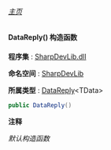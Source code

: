 ###### [主页](./Index.md "主页")

#### DataReply() 构造函数

**程序集** : [SharpDevLib.dll](./SharpDevLib.assembly.md "SharpDevLib.dll")

**命名空间** : [SharpDevLib](./SharpDevLib.namespace.md "SharpDevLib")

**所属类型** : [DataReply](./SharpDevLib.DataReply.1.md "DataReply")\<TData\>

``` csharp
public DataReply()
```
**注释**

*默认构造函数*


